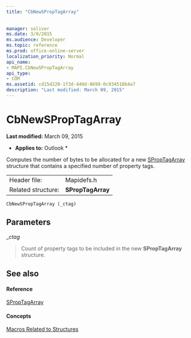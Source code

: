 ```yaml
---
title: "CbNewSPropTagArray"
 
 
manager: soliver
ms.date: 3/9/2015
ms.audience: Developer
ms.topic: reference
ms.prod: office-online-server
localization_priority: Normal
api_name:
- MAPI.CbNewSPropTagArray
api_type:
- COM
ms.assetid: cd15d220-1f3d-440d-8699-0c934518b4a7
description: "Last modified: March 09, 2015"
---
```


# CbNewSPropTagArray

 **Last modified:** March 09, 2015 
  
 * **Applies to:** Outlook * 
  
Computes the number of bytes to be allocated for a new [SPropTagArray](sproptagarray.md) structure that contains a specified number of property tags. 
  
|||
|:-----|:-----|
|Header file:  <br/> |Mapidefs.h  <br/> |
|Related structure:  <br/> |**SPropTagArray** <br/> |
   
```
CbNewSPropTagArray (_ctag)
```

## Parameters

 __ctag_
  
> Count of property tags to be included in the new **SPropTagArray** structure. 
    
## See also

#### Reference

[SPropTagArray](sproptagarray.md)
#### Concepts

[Macros Related to Structures](macros-related-to-structures.md)

